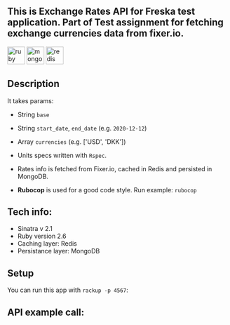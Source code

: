 ## This is Exchange Rates API for Freska test application. Part of Test assignment for fetching exchange currencies data from fixer.io.
<p>
<img src="https://devicons.github.io/devicon/devicon.git/icons/ruby/ruby-original-wordmark.svg" alt="ruby" width="40" height="40"/>
<img src="https://devicons.github.io/devicon/devicon.git/icons/mongodb/mongodb-original-wordmark.svg" alt="mongodb" width="40" height="40"/>
<img src="https://devicons.github.io/devicon/devicon.git/icons/redis/redis-original-wordmark.svg" alt="redis" width="40" height="40"/>
</p>

## Description
It takes params:
- String `base`
- String `start_date`, `end_date` (e.g. `2020-12-12`)
- Array `currencies` (e.g. ['USD', 'DKK'])

- Units specs written with `Rspec`.
- Rates info is fetched from Fixer.io, cached in Redis and persisted in MongoDB.

- **Rubocop** is used for a good code style. Run example: `rubocop`

## Tech info:
* Sinatra v 2.1
* Ruby version 2.6
* Caching layer: Redis
* Persistance layer: MongoDB

## Setup
You can run this app with `rackup -p 4567`:

## API example call:
